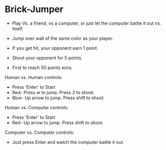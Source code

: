 # Brick-Jumper

* Play Vs. a friend, vs a computer, or just let the computer battle it out vs. itself.

* Jump over wall of the same color as your player.

* If you get hit, your opponent earn 1 point.

* Shoot your opponent for 5 points.

* First to reach 50 points wins.

Human vs. Human controls:
* Press 'Enter' to Start
* Red- Press w to jump. Press 2 to shoot.
* Blue- Up arrow to jump. Press shift to shoot.

Human vs. Computer controls:
* Press 'Enter' to Start
* Red- Up arrow to jump. Press shift to shoot.

Computer vs. Computer controls:
*  Just press Enter and watch the computer battle it out.
